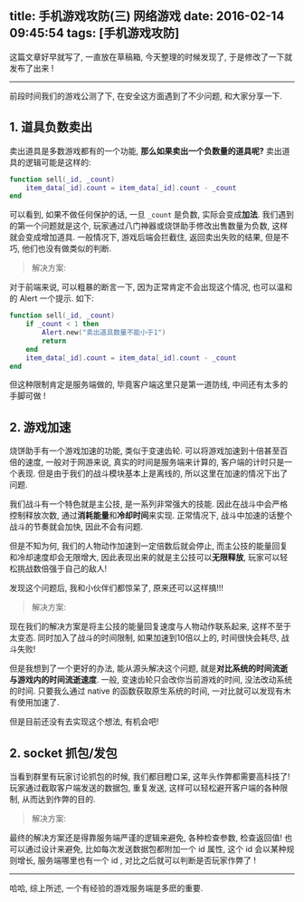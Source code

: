 title: 手机游戏攻防(三) 网络游戏
date: 2016-02-14 09:45:54
tags: [手机游戏攻防]
---

这篇文章好早就写了, 一直放在草稿箱, 今天整理的时候发现了, 于是修改了一下就发布了出来 !

---

前段时间我们的游戏公测了下, 在安全这方面遇到了不少问题, 和大家分享一下.


## 1. 道具负数卖出

卖出道具是多数游戏都有的一个功能, **那么如果卖出一个负数量的道具呢?** 卖出道具的逻辑可能是这样的:

```lua
function sell(_id, _count)
	item_data[_id].count = item_data[_id].count - _count
end
```

可以看到, 如果不做任何保护的话, 一旦 `_count` 是负数, 实际会变成**加法**. 我们遇到的第一个问题就是这个, 玩家通过八门神器或烧饼助手修改出售数量为负数, 这样就会变成增加道具. 一般情况下, 游戏后端会拦截住, 返回卖出失败的结果, 但是不巧, 他们也没有做类似的判断. 

> 解决方案:

对于前端来说, 可以粗暴的断言一下, 因为正常肯定不会出现这个情况, 也可以温和的 Alert 一个提示. 如下:

```lua
function sell(_id, _count)
	if _count < 1 then
		Alert.new("卖出道具数量不能小于1")
		return
	end
	item_data[_id].count = item_data[_id].count - _count
end
```

但这种限制肯定是服务端做的, 毕竟客户端这里只是第一道防线, 中间还有太多的手脚可做 !

## 2. 游戏加速

烧饼助手有一个游戏加速的功能, 类似于变速齿轮. 可以将游戏加速到十倍甚至百倍的速度, 一般对于网游来说, 真实的时间是服务端来计算的, 客户端的计时只是一个表现. 但是由于我们的战斗模块基本上是离线的, 所以这里在加速的情况下出了问题.

我们战斗有一个特色就是主公技, 是一系列非常强大的技能. 因此在战斗中会严格控制释放次数, 通过**消耗能量**和**冷却时间**来实现. 正常情况下, 战斗中加速的话整个战斗的节奏就会加快, 因此不会有问题.

但是不知为何, 我们的人物动作加速到一定倍数后就会停止, 而主公技的能量回复和冷却速度却会无限增大, 因此表现出来的就是主公技可以**无限释放**, 玩家可以轻松挑战数倍强于自己的敌人!

发现这个问题后, 我和小伙伴们都惊呆了, 原来还可以这样搞!!! 


> 解决方案:

现在我们的解决方案是将主公技的能量回复速度与人物动作联系起来, 这样不至于太变态. 同时加入了战斗的时间限制, 如果加速到10倍以上的, 时间很快会耗尽, 战斗失败! 

但是我想到了一个更好的办法, 能从源头解决这个问题, 就是**对比系统的时间流逝与游戏内的时间流逝速度**. 一般, 变速齿轮只会改你当前游戏的时间, 没法改动系统的时间. 只要我么通过 native 的函数获取原生系统的时间, 一对比就可以发现有木有使用加速了.

但是目前还没有去实现这个想法, 有机会吧!


## 2. socket 抓包/发包

当看到群里有玩家讨论抓包的时候, 我们都目瞪口呆, 这年头作弊都需要高科技了! 玩家通过截取客户端发送的数据包, 重复发送, 这样可以轻松避开客户端的各种限制, 从而达到作弊的目的.

> 解决方案:

最终的解决方案还是得靠服务端严谨的逻辑来避免, 各种检查参数, 检查返回值! 也可以通过设计来避免, 比如每次发送数据包都附加一个 id 属性, 这个 id 会以某种规则增长, 服务端哪里也有一个 id , 对比之后就可以判断是否玩家作弊了 !


---

哈哈, 综上所述, 一个有经验的游戏服务端是多麽的重要.